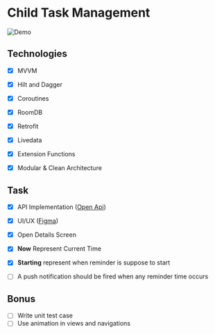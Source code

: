 # Child Task Management

![Demo](https://user-images.githubusercontent.com/66409700/190490563-6b8bad3f-a58c-42a1-b729-54a04955545a.gif)

## Technologies ## 

- [x] MVVM
- [x] Hilt and Dagger
- [x] Coroutines
- [x] RoomDB
- [x] Retrofit
- [x] Livedata
- [x] Extension Functions
- [x] Modular & Clean Architecture 



## Task ## 

- [x] API Implementation ([Open Api](https://forunt-point-backend.herokuapp.com/v1/api/rest-test "Open Api"))
- [x] UI/UX ([Figma](https://www.figma.com/file/Msz5NVkLZ4Y1Ev6d9lZrjd/Android-Assigmnent?node-id=0%3A1 "Figma"))
- [x] Open Details Screen
- [x] **Now** Represent Current Time
- [x] **Starting** represent when reminder is suppose to start
- [ ] A push notification should be fired when any reminder time occurs



## Bonus ##

- [ ] Write unit test case
- [ ] Use animation in views and navigations